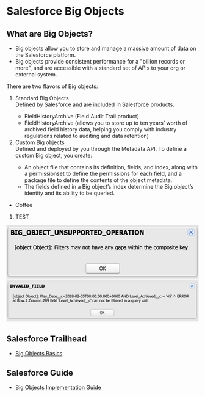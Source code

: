 # Salesforce Big Objects

## What are Big Objects?

<ul>
<li>Big objects allow you to store and manage a massive amount of data on the Salesforce platform.</li>
<li>Big objects provide consistent performance for a "billion records or more", and are accessible with a standard set of APIs to your org or external system.</li>
</ul>

There are two flavors of Big objects:

<ol type="1">
<li>Standard Big Objects</li>
Defined by Salesforce and are included in Salesforce products.
<ul>
<li>FieldHistoryArchive (Field Audit Trail product)</li>
<li>FieldHistoryArchive (allows you to store up to ten years’ worth of archived field history data, helping you comply with industry regulations related to auditing and data retention)</li>
</ul>
<li>Custom Big objects</li>
Defined and deployed by you through the Metadata API.
To define a custom Big object, you create:
<ul>
<li>An object file that contains its definition, fields, and index, along with a permissionset to define the permissions for each field, and a package file to define the contents of the object metadata.</li>
<li>The fields defined in a Big object’s index determine the Big object’s identity and its ability to be queried.</li>
</ul>
</ol>





<ul>
<li>Coffee</li>
</ul>

<ol type="1">
<li>TEST</li>
</ol>


<img src="supportedimages/image1.png"/>
<img src="supportedimages/image2.png"/>

## Salesforce Trailhead
<ul>
<li><a href="https://trailhead.salesforce.com/content/learn/modules/big_objects" target="_blank" alt="Big Objects Basics">Big Objects Basics</a></li>
</ul>

## Salesforce Guide
<ul>
<li><a href="https://developer.salesforce.com/docs/atlas.en-us.216.0.bigobjects.meta/bigobjects/big_object.htm" target="_blank" alt="Big Objects Implementation Guide">Big Objects Implementation Guide</a></li>
</ul>
